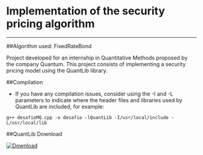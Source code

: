 # Implementation of the security pricing algorithm
---
##Algorithm used: FixedRateBond

Project developed for an internship in Quantitative Methods proposed by the company Quantum. This project consists of implementing a security pricing model using the QuantLib library.

##Compilation

 - If you have any compilation issues, consider using the -I and -L parameters to indicate where the header files and libraries used by QuantLib are included, for example:

 ```
 g++ desafioMQ.cpp -o desafio -lQuantLib -I/usr/local/include -L/usr/local/lib
 ```

##QuantLib Download 

[![Download](https://img.shields.io/github/v/release/lballabio/QuantLib?label=Download&sort=semver)](https://github.com/lballabio/QuantLib/releases/latest)
